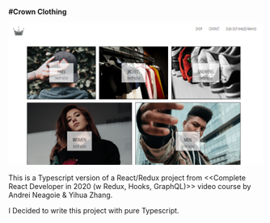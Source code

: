 **#Crown Clothing**

![Crown Clothing Preview](./crwn-clothing.png)

This is a Typescript version of a React/Redux project from <<Complete React Developer in 2020 (w Redux, Hooks, GraphQL)>> video course by Andrei Neagoie & Yihua Zhang.

I Decided to write this project with pure Typescript.
